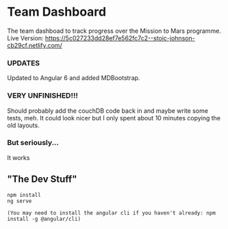 # Team Dashboard

The team dashboad to track progress over the Mission to Mars programme.
Live Version: https://5c027233dd28ef7e562fc7c2--stoic-johnson-cb29cf.netlify.com/

### UPDATES

Updated to Angular 6 and added MDBootstrap.


### VERY UNFINISHED!!!

Should probably add the couchDB code back in and maybe write some tests, meh.
It could look nicer but I only spent about 10 minutes copying the old layouts.


### But seriously...

It works


## "The Dev Stuff"

    npm install
    ng serve

    (You may need to install the angular cli if you haven't already: npm install -g @angular/cli)
